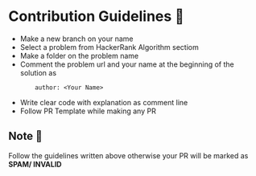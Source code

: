 # Contribution Guidelines :closed_book:

- Make a new branch on your name
- Select a problem from HackerRank Algorithm sectiom
- Make a folder on the problem name
- Comment the problem url and your name at the beginning of the solution as 
    ``` url: <Problem URL>
        author: <Your Name>
    ```
- Write clear code with explanation as comment line
- Follow PR Template while making any PR

## Note :triangular_flag_on_post:

Follow the guidelines written above otherwise your PR will be marked as <b>SPAM/ INVALID</b>